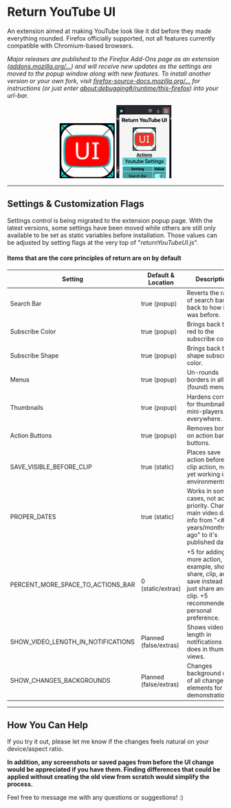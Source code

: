 # Return YouTube UI

An extension aimed at making YouTube look like it did before they made everything rounded. Firefox officially supported, not all features currently compatible with Chromium-based browsers.


_Major releases are published to the Firefox Add-Ons page as an extension ([addons.mozilla.org/...](https://addons.mozilla.org/en-US/firefox/addon/return-youtube-ui/)) and will receive new updates as the settings are moved to the popup window along with new features. To install another version or your own fork, visit [firefox-source-docs.mozilla.org/...](https://firefox-source-docs.mozilla.org/devtools-user/about_colon_debugging/index.html) for instructions (or just enter [about:debugging#/runtime/this-firefox](https://addons.mozilla.org/en-US/firefox/addon/return-youtube-ui/)) into your url-bar._

<div style="text-align: center;">
    <img src="./icons/ReturnYouTubeUIIconV2R2_512.png" alt="[Return YouTube UI Logo]" width="128" height="auto" />
    <img src="./Screenshots/PopupPageFullSettings_latestTOP.png" alt="[Return YouTube UI Logo]" width="128" height="auto" />
</div>

---

## Settings & Customization Flags

Settings control is being migrated to the extension popup page. With the latest versions, some settings have been moved while others are still only available to be set as static variables before installation. Those values can be adjusted by setting flags at the very top of "_returnYouTubeUI.js_".

#### Items that are the core principles of return are on by default
| Setting                            | Default & Location     | Description                                                                                                                                      |
|------------------------------------|------------------------|--------------------------------------------------------------------------------------------------------------------------------------------------|
| Search Bar                         | true (popup)           | Reverts the radius of search bar back to how it was before.                                                                                      |
| Subscribe Color                    | true (popup)           | Brings back the red to the subscribe color.                                                                                                      |
| Subscribe Shape                    | true (popup)           | Brings back the shape subscribe color.                                                                                                           |
| Menus                              | true (popup)           | Un-rounds borders in all (found) menus.                                                                                                          |
| Thumbnails                         | true (popup)           | Hardens corners for thumbnails mini-players everywhere.                                                                                          |
| Action Buttons                     | true (popup)           | Removes borders on action bar buttons.                                                                                                           |
| SAVE_VISIBLE_BEFORE_CLIP           | true (static)          | Places save action before the clip action, not yet working in all environments.                                                                  |
| PROPER_DATES                       | true (static)          | Works in some cases, not active priority. Changes main video date info from "<#> years/months/etc. ago" to it's published date.                  |
| PERCENT_MORE_SPACE_TO_ACTIONS_BAR  | 0 (static/extras)      | +5 for adding one more action, for example, showing share, clip, and save instead of just share and clip. +5 recommended by personal preference. |
| SHOW_VIDEO_LENGTH_IN_NOTIFICATIONS | Planned (false/extras) | Shows video length in notifications like it does in thumbnail views.                                                                             |
| SHOW_CHANGES_BACKGROUNDS           | Planned (false/extras) | Changes background color of all changed elements for demonstration.                                                                              |

<hr/>

## How You Can Help

If you try it out, please let me know if the changes feels natural on your device/aspect ratio.

**In addition, any screenshots or saved pages from before the UI change would be appreciated if you have them. Finding differences that could be applied without creating the old view from scratch would simplify the process.**

Feel free to message me with any questions or suggestions! :)
